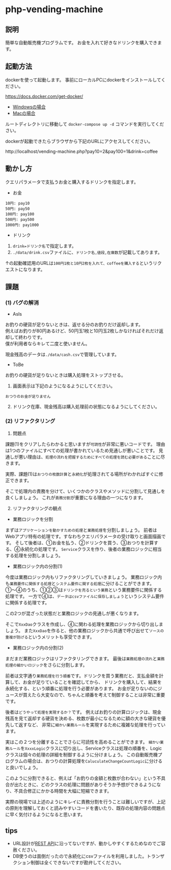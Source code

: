 # php-vending-machine

## 説明

簡単な自動販売機プログラムです。
お金を入れて好きなドリンクを購入できます。

## 起動方法

dockerを使って起動します。
事前にローカルPCにdockerをインストールしてください。

https://docs.docker.com/get-docker/

- [Windowsの場合](https://docs.docker.jp/docker-for-windows/index.html)
- [Macの場合](https://docs.docker.jp/docker-for-mac/index.html)

ルートディレクトリに移動して `docker-compose up -d` コマンドを実行してください。

dockerが起動できたらブラウザから下記のURLにアクセスしてください。

http://localhost/vending-machine.php?pay10=2&pay100=1&drink=coffee


## 動かし方

クエリパラメータで支払うお金と購入するドリンクを指定します。

- お金

```
10円: pay10
50円: pay50
100円: pay100
500円: pay500
1000円: pay1000
```

- ドリンク

1. `drink=ドリンク名`で指定します。
2. `./data/drink.csv`ファイルに、`ドリンク名,値段,在庫数`が記載してあります。

↑の起動確認用のURLは`100円1枚と10円2枚を入れて、coffeeを購入する`というリクエストになります。

## 課題

### (1) バグの解消

- AsIs

お釣りの硬貨が足りないときは、返せる分のお釣りだけ返却します。<br>
例えばお釣りが80円あるけど、50円玉1枚と10円玉2枚しかなければそれだけ返却して終わりです。<br>
僕が利用者ならキレて二度と使いません。<br>

現金残高のデータは`./data/cash.csv`で管理しています。

- ToBe

お釣りの硬貨が足りないときは購入処理をストップさせる。

1. 画面表示は下記のようになるようにしてください。
```
おつりのお金が足りません
```

2. ドリンク在庫、現金残高は購入処理前の状態になるようにしてください。

### (2) リファクタリング

1. 問題点

課題(1)をクリアしたらわかると思いますが`可読性`が非常に悪いコードです。
理由は1つのファイルにすべての処理が書かれているため見通しが悪いことです。
見通しが悪い理由は、`処理の流れを把握するためにすべての処理を読む必要がある`ことに尽きます。

実際、課題(1)は`おつりの枚数計算`と`永続化`が処理されてる場所がわかればすぐに修正できます。

そこで処理内の責務を分けて、いくつかのクラスやメソッドに分割して見通しを良くしましょう。
これが`責務分割`が重要になる理由の一つになります。

2. リファクタリングの観点

- 業務ロジックを分割

まずは`アプリケーションを動かすための処理`と`業務処理`を分割しましょう。
前者はWebアプリ特有の処理です。すなわちクエリパラメータの受け取りと画面描画です。
そして後者は、①お金を払う、②ドリンクを買う、③おつりを計算する、④永続化の処理です。
`Service`クラスを作り、後者の業務ロジックに相当する処理を分割しましょう。

- 業務ロジック内の分割(1)

今度は業務ロジック内もリファクタリングしていきましょう。
業務ロジック内も`業務要件に関係する処理`と`システム要件に関する処理`に分けることができます。
①〜④のうち、①②③は`ドリンクを売るという業務`という業務要件に関係する処理です。
一方で④は、`データはcsvファイルに保存しましょう`というシステム要件に関係する処理です。

この2つが混ざった状態だと業務ロジックの見通しが悪くなります。

そこで`XxxDao`クラスを作成し、④に関わる処理を業務ロジックから切り出しましょう。
また`XxxDao`を作ると、他の業務ロジックから共通で呼び出せて`ソースの重複が防げる`というメリットも享受できます。

- 業務ロジック内の分割(2)

まだまだ業務ロジックはリファクタリングできます。
最後は`業務処理の流れ`と`業務処理の細かいロジック`をさらに分割します。

前者は文字通り`業務処理を行う順番`です。ドリンクを買う業務だと、支払金額を計算して、お金が足りていることを確認してから、
ドリンクを購入して、結果を永続化する、という順番に処理を行う必要があります。
お金が足りないのにジュースが買えたら大変なので、ちゃんと順番を考えて制御することは非常に重要です。

後者は`どうやって処理を実現するか？`です。
例えばお釣りの計算ロジックは、現金残高を見て返却する硬貨を決める、枚数が最小になるために額の大きな硬貨を優先して返すなど、
非常に`細かい業務ルール`を実現するために複雑な処理を行っています。

実はこの２つを分離することでさらに可読性を高めることができます。
`細かい業務ルール`を`XxxxLogic`クラスに切り出し、Serviceクラスは処理の順番を、Logicクラスは個々の処理の詳細を制御するように分けましょう。
この自動販売機プログラムの場合は、おつりの計算処理を`CaluculateChangeCountLogic`に分けると良いでしょう。

このように分割できると、例えば「お釣りの金額と枚数が合わない」という不具合が出たときに、どのクラスの処理に問題がありそうか予想ができるようになり、不具合修正にかかる時間を大幅に短縮できます。

実際の現場では上述のようにキレイに責務分割を行うことは難しいですが、上記の原則を理解しておくと読みやすいコードを書いたり、既存の処理内容の問題点に早く気付けるようになると思います。


## tips

- URL設計が[REST API](https://www.redhat.com/ja/topics/api/what-is-a-rest-api)に沿ってないですが、動かしやすくするためなのでご容赦ください。
- DB使うのは面倒だったので永続化にcsvファイルを利用しました。トランザクション制御は全くできないですが勘弁してください。
